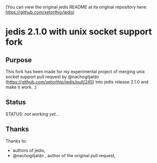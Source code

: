 (You can view the original jedis README at its original repository here: https://github.com/xetorthio/jedis)

# jedis 2.1.0 with unix socket support fork

## Purpose

This fork has been made for my experimental project of merging unix socket support pull request by @nachogiljaldo (https://github.com/xetorthio/jedis/pull/245) into jedis release 2.1.0 and make it work. :)

## Status

STATUS: *not working yet*...

## Thanks

Thanks to:
* authors of jedis,
* @nachogiljaldo , author of the original pull request,
